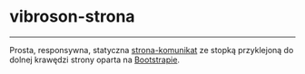 # vibroson-strona
---
Prosta, responsywna, statyczna [strona-komunikat](http://www.vibroson.pl "Zakład Badań Środowiska VIBROSON") ze stopką przyklejoną do dolnej krawędzi strony oparta na [Bootstrapie](http://getbootstrap.com/ "Bootstrap").
